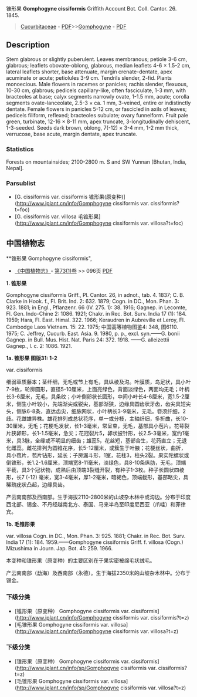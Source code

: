 锥形果 **Gomphogyne cissiformis** Griffith Account Bot. Coll. Cantor. 26. 1845.

> [Cucurbitaceae](http://www.iplant.cn/info/Cucurbitaceae?t=foc) - [PDF](http://www.iplant.cn/foc/pdf/Cucurbitaceae.pdf)>>[Gomphogyne](http://www.iplant.cn/info/Gomphogyne?t=foc) - [PDF](http://www.iplant.cn/foc/pdf/Gomphogyne.pdf)

## Description

Stem glabrous or slightly puberulent. Leaves membranous; petiole 3-6 cm, glabrous; leaflets obovate-oblong, glabrous, median leaflets 4-6 × 1.5-2 cm, lateral leaflets shorter, base attenuate, margin crenate-dentate, apex acuminate or acute; petiolules 3-9 cm. Tendrils slender, 2-fid. Plants monoecious. Male flowers in racemes or panicles; rachis slender, flexuous, 10-30 cm, glabrous; pedicels capillary-like, often fasciculate, 1-3 mm, with bracteoles at base; calyx segments narrowly ovate, 1-1.5 mm, acute; corolla segments ovate-lanceolate, 2.5-3 × ca. 1 mm, 3-veined, entire or indistinctly dentate. Female flowers in panicles 5-12 cm, or fascicled in axils of leaves; pedicels filiform, reflexed; bracteoles subulate; ovary funnelform. Fruit pale green, turbinate, 12-16 × 8-11 mm, apex truncate, 3-longitudinally dehiscent, 1-3-seeded. Seeds dark brown, oblong, 7(-12) × 3-4 mm, 1-2 mm thick, verrucose, base acute, margin dentate, apex truncate.

### Statistics
Forests on mountainsides; 2100-2800 m. S and SW Yunnan [Bhutan, India, Nepal].

### Parsublist

* [G.  cissiformis var. cissiformis  锥形果(原变种)](http://www.iplant.cn/info/Gomphogyne cissiformis var. cissiformis?t=foc)
* [G.  cissiformis var. villosa  毛锥形果](http://www.iplant.cn/info/Gomphogyne cissiformis var. villosa?t=foc)

## 中国植物志

**锥形果 Gomphogyne cissiformis",

* [《中国植物志》](http://www.iplant.cn/frps)- [第73(1)卷](http://www.iplant.cn/frps/vol/73(1)) >> 096页 [PDF](http://www.iplant.cn/frps/pdf/73(1)/096a.PDF)

**1. 锥形果**

Gomphogyne cissiformis Griff., Pl. Cantor. 26, in adnot., tab. 4. 1837; C. B. Clarke in Hook. f., Fl. Brit. Ind. 2: 632. 1879; Cogn. in DC., Mon. Phan. 3: 923. 1881; in Engl., Pflanzenr. 66 (IV. 275. 1): 38. 1916; Gagnep. in Lecomte, Fl. Gen. Indo-Chine 2: 1086. 1921; Chakr. in Rec. Bot. Surv. India 17 (1): 184. 1959; Hara, Fl. East. Himal. 322. 1966; Keraudren in Aubreville et Leroy, Fl. Cambodge Laos Vietnam. 15: 22. 1975; 中国高等植物图鉴4: 348, 图6110. 1975; C. Jeffrey, Cucurb. East. Asia. 9. 1980, p. p., excl. syn.——G. bonii Gagnep. in Bull. Mus. Hist. Nat. Paris 24: 372. 1918. ——G. alleizettii Gagnep., l. c. 2: 1086. 1921.

**1a. 锥形果 图版31: 1-2**

var. cissiformis

细弱草质藤本；茎纤细，无毛或节上有毛，具纵棱及沟。叶膜质，鸟足状，具小叶7-9枚，轮廓圆形，直径5-10厘米，上面亮绿色，背面淡绿色，两面均无毛；叶柄长3-6厘米，无毛，具条纹；小叶倒卵状长圆形，中间小叶长4-6厘米，宽1.5-2厘米，侧生小叶较小，先端渐尖或锐尖，基部渐狭，边缘具圆齿状牙齿，齿尖具短尖头，侧脉6-8条，直达齿尖，细脉网状，小叶柄长3-9毫米，无毛。卷须纤细，2歧。花雌雄异株。雄花排列成总状花序，单一或分枝，主轴纤细，多折曲，长10-30厘米，无毛；花梗毛发状，长1-3毫米，常呈束，无毛，基部具小苞片。花萼裂片狭卵形，长1-1.5毫米，急尖；花冠裂片5，卵状披针形，长2.5-3毫米，宽约1毫米，具3脉，全缘或不明显的细齿；雄蕊5，花丝短，基部合生，花药直立；无退化雌蕊。雌花排列为圆锥花序，长5-12厘米，或簇生于叶腋；花梗丝状，曲折，具小苞片，苞片钻形，延长；子房漏斗形，1室，花柱3，柱头2裂。果实陀螺状或倒锥形，长1.2-1.6厘米，顶端宽8-11毫米，淡绿色，具8-10条纵肋，无毛，顶端平截，具3个冠状物，成熟后由顶端3裂缝开裂，有种子1-3枚。种子长圆状四棱形，长7 (-12) 毫米，宽3-4毫米，厚1-2毫米，暗褐色，顶端截形，基部略尖，具稀疏疣状凸起，边缘具齿。

产云南南部及西南部。生于海拔2110-2800米的山坡杂木林中或沟边。分布于印度西北部、锡金、不丹经越南北方、泰国、马来半岛至印度尼西亚（爪哇）和菲律宾。

**1b. 毛锥形果**

var. villosa Cogn. in DC., Mon. Phan. 3: 925. 1881; Chakr. in Rec. Bot. Surv. India 17 (1): 184. 1959.——Gomphogyne cissiformis Griff. f. villosa (Cogn.) Mizushima in Journ. Jap. Bot. 41: 259. 1966.

本变种和锥形果（原变种）的主要区别在于果实密被绵毛状绒毛。

产云南南部（勐海）及西南部（永德）。生于海拔2350米的山坡杂木林中。分布于锡金。

### 下级分类
* [锥形果（原变种）  Gomphogyne cissiformis var. cissiformis](http://www.iplant.cn/info/Gomphogyne cissiformis var. cissiformis?t=z)
* [毛锥形果  Gomphogyne cissiformis var. villosa](http://www.iplant.cn/info/Gomphogyne cissiformis var. villosa?t=z)

### 下级分类
* [锥形果（原变种）  Gomphogyne cissiformis var. cissiformis](http://www.iplant.cn/info/sp/Gomphogyne cissiformis var. cissiformis?t=z)
* [毛锥形果  Gomphogyne cissiformis var. villosa](http://www.iplant.cn/info/sp/Gomphogyne cissiformis var. villosa?t=z)
